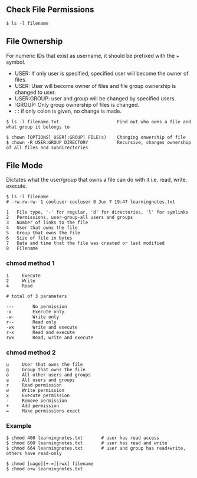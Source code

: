 ## Check File Permissions

```console
$ ls -l filename
```

## File Ownership

For numeric IDs that exist as username, it should be prefixed with the + symbol. 

- USER: If only user is specified, specified user will become the owner of files.
- USER: User will become owner of files and file group ownership is changed to user.
- USER:GROUP: user and group will be changed by specified users.
- :GROUP: Only group ownership of files is changed.
- : : if only colon is given, no change is made.

```console
$ ls -l filename.txt                      Find out who owns a file and what group it belongs to

$ chown [OPTIONS] USER[:GROUP] FILE(s)    Changing onwership of file
$ chown -R USER:GROUP DIRECTORY           Recursive, changes ownership of all files and subdirectories
```

## File Mode

Dictates what the user/group that owns a file can do with it i.e. read, write, execute. 

```
$ ls -l filename
# -rw-rw-rw- 1 cooluser cooluser 0 Jun 7 19:47 learningnotes.txt

1   File type, '-' for regular, 'd' for directories, 'l' for symlinks
2   Permissions, user-group-all users and groups
3   Number of links to the file
4   User that owns the file
5   Group that owns the file
6   Size of file in bytes
7   Date and time that the file was created or last modified
8   Filename
```

### chmod method 1

```
1     Execute
2     Write
4     Read
```

```
# total of 3 parameters

---       No permission
-x        Execute only
-w-       Write only
r--       Read only
-wx       Write and execute
r-x       Read and execute
rwx       Read, write and execute
```

### chmod method 2

```
u     User that owns the file
g     Group that owns the file
o     All other users and groups
a     All users and groups
r     Read permission
w     Write permission
x     Execute permission
-     Remove permission
+     Add permission
=     Make permissions exact
```

### Example

```console
$ chmod 400 learningnotes.txt       # user has read access
$ chmod 600 learningnotes.txt       # user has read and write
$ chmod 664 learningnotes.txt       # user and group has read+write, others have read-only

$ chmod [uago][+-=][rwx] filename
$ chmod o+w learningnotes.txt
```

